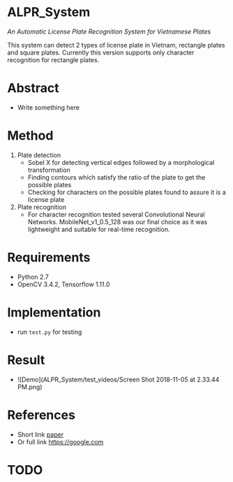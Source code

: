 # ALPR_System
_An Automatic License Plate Recognition System for Vietnamese Plates_

This system can detect 2 types of license plate in Vietnam, rectangle plates and square plates. Currently this version supports only character recognition for rectangle plates.

# Abstract
- Write something here
# Method
1. Plate detection
   - Sobel X for detecting vertical edges followed by a morphological transformation
   - Finding contours which satisfy the ratio of the plate to get the possible plates
   - Checking for characters on the possible plates found to assure it is a license plate
2. Plate recognition
   - For character recognition tested several Convolutional Neural Networks. MobileNet_v1_0.5_128 was our final choice as it was lightweight and suitable for real-time recognition.

# Requirements
- Python 2.7
- OpenCV 3.4.2, Tensorflow 1.11.0

# Implementation
- run `test.py` for testing

# Result
- ![Demo](ALPR_System/test_videos/Screen Shot 2018-11-05 at 2.33.44 PM.png)


# References
- Short link [paper](https://google.com)
- Or full link https://google.com

# TODO
